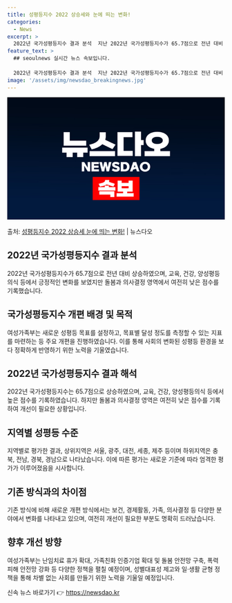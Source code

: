```yaml
---
title: 성평등지수 2022 상승세와 눈에 띄는 변화!
categories:
  - News
excerpt: >
  2022년 국가성평등지수 결과 분석  지난 2022년 국가성평등지수가 65.7점으로 전년 대비 상승 추세를 …
feature_text: >
  ## seoulnews 실시간 뉴스 속보입니다.

  2022년 국가성평등지수 결과 분석  지난 2022년 국가성평등지수가 65.7점으로 전년 대비 상승 추세를 …
image: '/assets/img/newsdao_breakingnews.jpg'
---
```


![뉴스다오 속보](/assets/img/newsdao_breakingnews.jpg)

<p>출처: <a href="https://newsdao.kr/4135" rel="dofollow">성평등지수 2022 상승세 눈에 띄는 변화!</a> | 뉴스다오</p>

<h2 data-ke-size="size26">2022년 국가성평등지수 결과 분석</h2>
2022년 국가성평등지수가 65.7점으로 전년 대비 상승하였으며, 교육, 건강, 양성평등의식 등에서 긍정적인 변화를 보였지만 돌봄과 의사결정 영역에서 여전히 낮은 점수를 기록했습니다.

<h2 data-ke-size="size26">국가성평등지수 개편 배경 및 목적</h2>
여성가족부는 새로운 성평등 목표를 설정하고, 목표별 달성 정도를 측정할 수 있는 지표를 마련하는 등 주요 개편을 진행하였습니다. 이를 통해 사회의 변화된 성평등 환경을 보다 정확하게 반영하기 위한 노력을 기울였습니다.

<h2 data-ke-size="size26">2022년 국가성평등지수 결과 해석</h2>
2022년 국가성평등지수는 65.7점으로 상승하였으며, 교육, 건강, 양성평등의식 등에서 높은 점수를 기록하였습니다. 하지만 돌봄과 의사결정 영역은 여전히 낮은 점수를 기록하여 개선이 필요한 상황입니다.

<h2 data-ke-size="size26">지역별 성평등 수준</h2>
지역별로 평가한 결과, 상위지역은 서울, 광주, 대전, 세종, 제주 등이며 하위지역은 충북, 전남, 경북, 경남으로 나타났습니다. 이에 따른 평가는 새로운 기준에 따라 엄격한 평가가 이루어졌음을 시사합니다.

<h2 data-ke-size="size26">기존 방식과의 차이점</h2>
기존 방식에 비해 새로운 개편 방식에서는 보건, 경제활동, 가족, 의사결정 등 다양한 분야에서 변화를 나타내고 있으며, 여전히 개선이 필요한 부분도 명확히 드러났습니다.

<h2 data-ke-size="size26">향후 개선 방향</h2>
여성가족부는 난임치료 휴가 확대, 가족친화 인증기업 확대 및 돌봄 안전망 구축, 폭력 피해 안전망 강화 등 다양한 정책을 펼칠 예정이며, 성별대표성 제고와 일·생활 균형 정책을 통해 차별 없는 사회를 만들기 위한 노력을 기울일 예정입니다. 

신속 뉴스 바로가기 👉 <a href="https://newsdao.kr" rel="dofollow">https://newsdao.kr</a>


